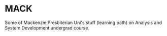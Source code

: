 # MACK
 Some of Mackenzie Presbiterian Uni's stuff (learning path) on Analysis and System Development undergrad course.
